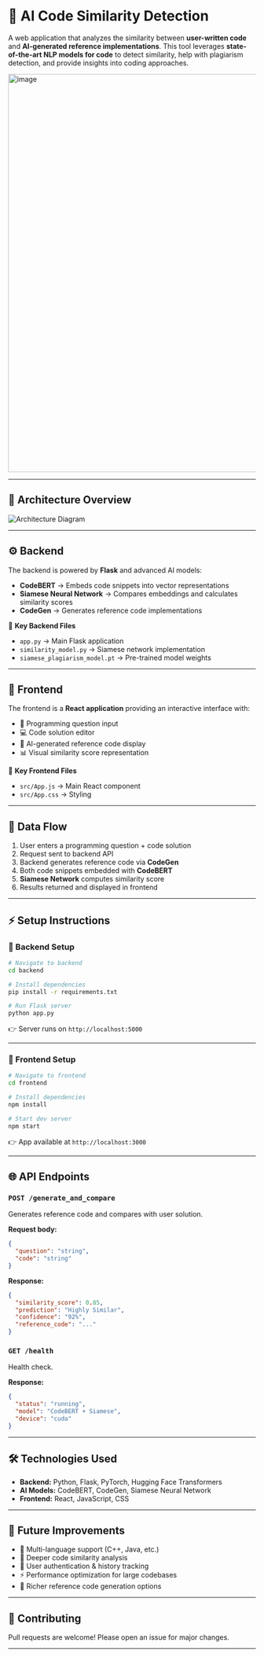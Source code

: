 # 🧠 AI Code Similarity Detection

A web application that analyzes the similarity between **user-written code** and **AI-generated reference implementations**.
This tool leverages **state-of-the-art NLP models for code** to detect similarity, help with plagiarism detection, and provide insights into coding approaches.

<img width="1350" height="810" alt="image" src="https://github.com/user-attachments/assets/a9381729-a879-4308-b2e3-9361c091155c" />

---

## 🚀 Architecture Overview

![Architecture Diagram](https://via.placeholder.com/800x400?text=AI+Code+Similarity+Architecture)

---

## ⚙️ Backend

The backend is powered by **Flask** and advanced AI models:

* **CodeBERT** → Embeds code snippets into vector representations
* **Siamese Neural Network** → Compares embeddings and calculates similarity scores
* **CodeGen** → Generates reference code implementations

📂 **Key Backend Files**

* `app.py` → Main Flask application
* `similarity_model.py` → Siamese network implementation
* `siamese_plagiarism_model.pt` → Pre-trained model weights

---

## 🎨 Frontend

The frontend is a **React application** providing an interactive interface with:

* 📝 Programming question input
* 💻 Code solution editor
* 🤖 AI-generated reference code display
* 📊 Visual similarity score representation

📂 **Key Frontend Files**

* `src/App.js` → Main React component
* `src/App.css` → Styling

---

## 🔄 Data Flow

1. User enters a programming question + code solution
2. Request sent to backend API
3. Backend generates reference code via **CodeGen**
4. Both code snippets embedded with **CodeBERT**
5. **Siamese Network** computes similarity score
6. Results returned and displayed in frontend

---

## ⚡ Setup Instructions

### 🔹 Backend Setup

```bash
# Navigate to backend
cd backend  

# Install dependencies
pip install -r requirements.txt  

# Run Flask server
python app.py  
```

👉 Server runs on `http://localhost:5000`

---

### 🔹 Frontend Setup

```bash
# Navigate to frontend
cd frontend  

# Install dependencies
npm install  

# Start dev server
npm start  
```

👉 App available at `http://localhost:3000`

---

## 🌐 API Endpoints

### `POST /generate_and_compare`

Generates reference code and compares with user solution.

**Request body:**

```json
{
  "question": "string",
  "code": "string"
}
```

**Response:**

```json
{
  "similarity_score": 0.85,
  "prediction": "Highly Similar",
  "confidence": "92%",
  "reference_code": "..."
}
```

### `GET /health`

Health check.

**Response:**

```json
{
  "status": "running",
  "model": "CodeBERT + Siamese",
  "device": "cuda"
}
```

---

## 🛠️ Technologies Used

* **Backend:** Python, Flask, PyTorch, Hugging Face Transformers
* **AI Models:** CodeBERT, CodeGen, Siamese Neural Network
* **Frontend:** React, JavaScript, CSS

---

## 🚧 Future Improvements

* 🔀 Multi-language support (C++, Java, etc.)
* 🧩 Deeper code similarity analysis
* 🔑 User authentication & history tracking
* ⚡ Performance optimization for large codebases
* 🎯 Richer reference code generation options

---

## 🤝 Contributing

Pull requests are welcome! Please open an issue for major changes.

---

